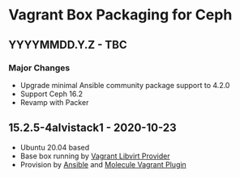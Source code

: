 # Vagrant Box Packaging for Ceph

## YYYYMMDD.Y.Z - TBC

### Major Changes

  - Upgrade minimal Ansible community package support to 4.2.0
  - Support Ceph 16.2
  - Revamp with Packer

## 15.2.5-4alvistack1 - 2020-10-23

  - Ubuntu 20.04 based
  - Base box running by [Vagrant Libvirt
    Provider](https://github.com/vagrant-libvirt/vagrant-libvirt)
  - Provision by [Ansible](https://www.ansible.com/) and [Molecule
    Vagrant
    Plugin](https://github.com/ansible-community/molecule-vagrant)
